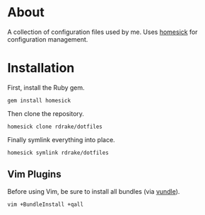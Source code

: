 # About

A collection of configuration files used by me.  Uses [homesick](https://github.com/technicalpickles/homesick) for configuration management.

# Installation

First, install the Ruby gem.

    gem install homesick

Then clone the repository.

    homesick clone rdrake/dotfiles

Finally symlink everything into place.

    homesick symlink rdrake/dotfiles

## Vim Plugins

Before using Vim, be sure to install all bundles (via [vundle](https://github.com/gmarik/vundle)).

    vim +BundleInstall +qall
